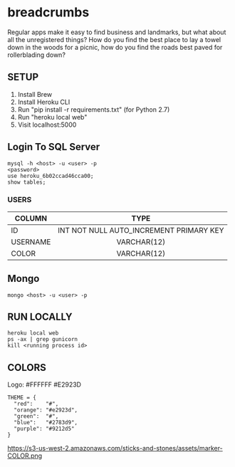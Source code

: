 # breadcrumbs

Regular apps make it easy to find business and landmarks, but what about all the unregistered things? How do you find the best place to lay a towel down in the woods for a picnic, how do you find the roads best paved for rollerblading down?

## SETUP
1. Install Brew
2. Install Heroku CLI
3. Run "pip install -r requirements.txt" (for Python 2.7)
4. Run "heroku local web"
5. Visit localhost:5000

## Login To SQL Server
```
mysql -h <host> -u <user> -p
<password>
use heroku_6b02ccad46cca00;
show tables;
```

### USERS
| COLUMN        | TYPE                                    |
| ------------- |:---------------------------------------:|
| ID            | INT NOT NULL AUTO_INCREMENT PRIMARY KEY | INCORRECT (SEE user_table.sql)
| USERNAME      | VARCHAR(12)                             |
| COLOR         | VARCHAR(12)                             |

## Mongo
```
mongo <host> -u <user> -p
```

## RUN LOCALLY
```
heroku local web
ps -ax | grep gunicorn
kill <running process id>
```

## COLORS
Logo: #FFFFFF #E2923D
```
THEME = {
  "red":    "#",
  "orange": "#e2923d",
  "green":  "#", 
  "blue":   "#2783d9",
  "purple": "#9212d5"
}
```
https://s3-us-west-2.amazonaws.com/sticks-and-stones/assets/marker-COLOR.png
